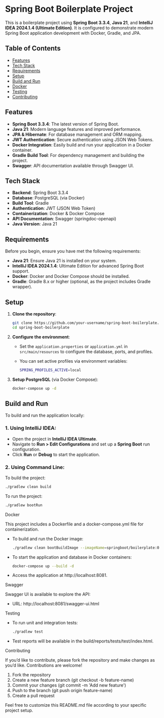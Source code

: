 # Spring Boot Boilerplate Project

This is a boilerplate project using **Spring Boot 3.3.4**, **Java 21**, and **IntelliJ IDEA 2024.1.4 (Ultimate Edition)**. It is configured to demonstrate modern Spring Boot application development with Docker, Gradle, and JPA.

## Table of Contents

- [Features](#features)
- [Tech Stack](#tech-stack)
- [Requirements](#requirements)
- [Setup](#setup)
- [Build and Run](#build-and-run)
- [Docker](#docker)
- [Testing](#testing)
- [Contributing](#contributing)

## Features

- **Spring Boot 3.3.4**: The latest version of Spring Boot.
- **Java 21**: Modern language features and improved performance.
- **JPA & Hibernate**: For database management and ORM mapping.
- **JWT Authentication**: Secure authentication using JSON Web Tokens.
- **Docker Integration**: Easily build and run your application in a Docker container.
- **Gradle Build Tool**: For dependency management and building the project.
- **Swagger**: API documentation available through Swagger UI.

## Tech Stack

- **Backend**: Spring Boot 3.3.4
- **Database**: PostgreSQL (via Docker)
- **Build Tool**: Gradle
- **Authentication**: JWT (JSON Web Token)
- **Containerization**: Docker & Docker Compose
- **API Documentation**: Swagger (springdoc-openapi)
- **Java Version**: Java 21

## Requirements

Before you begin, ensure you have met the following requirements:

- **Java 21**: Ensure Java 21 is installed on your system.
- **IntelliJ IDEA 2024.1.4**: Ultimate Edition for advanced Spring Boot support.
- **Docker**: Docker and Docker Compose should be installed.
- **Gradle**: Gradle 8.x or higher (optional, as the project includes Gradle wrapper).

## Setup

1. **Clone the repository**:

    ```bash
    git clone https://github.com/your-username/spring-boot-boilerplate.git
    cd spring-boot-boilerplate
    ```

2. **Configure the environment**:
    - Set the `application.properties` or `application.yml` in `src/main/resources` to configure the database, ports, and profiles.
    - You can set active profiles via environment variables:

      ```bash
      SPRING_PROFILES_ACTIVE=local
      ```

3. **Setup PostgreSQL** (via Docker Compose):
    ```bash
    docker-compose up -d
    ```

## Build and Run

To build and run the application locally:

### 1. Using IntelliJ IDEA:

- Open the project in **IntelliJ IDEA Ultimate**.
- Navigate to **Run > Edit Configurations** and set up a **Spring Boot** run configuration.
- Click **Run** or **Debug** to start the application.

### 2. Using Command Line:

To build the project:
```bash
./gradlew clean build
```
To run the project:
```bash
./gradlew bootRun
```
Docker

This project includes a Dockerfile and a docker-compose.yml file for containerization.

* To build and run the Docker image:
    ```bash
    ./gradlew clean bootBuildImage --imageName=springboot/boilerplate:0.0.1
    ```

* To start the application and database in Docker containers:
    ```bash
    docker-compose up --build -d
    ```

* Access the application at http://localhost:8081.

Swagger

Swagger UI is available to explore the API:

* URL: http://localhost:8081/swagger-ui.html

Testing

* To run unit and integration tests:
    ```bash
    ./gradlew test
    ```

* Test reports will be available in the build/reports/tests/test/index.html.

Contributing

If you’d like to contribute, please fork the repository and make changes as you’d like. Contributions are welcome!

1.	Fork the repository
2. Create a new feature branch (git checkout -b feature-name)
3.	Commit your changes (git commit -m 'Add new feature')
4.	Push to the branch (git push origin feature-name)
5.	Create a pull request

Feel free to customize this README.md file according to your specific project setup.